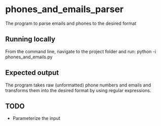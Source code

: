 # phones_and_emails_parser
The program to parse emails and phones to the desired format

## Running locally
From the command line, navigate to the project folder and run: python -i phones_and_emails.py

## Expected output
The program takes raw (unformatted) phone numbers and emails and transforms them into the desired format by using regular expressions.

## TODO
- Parameterize the input